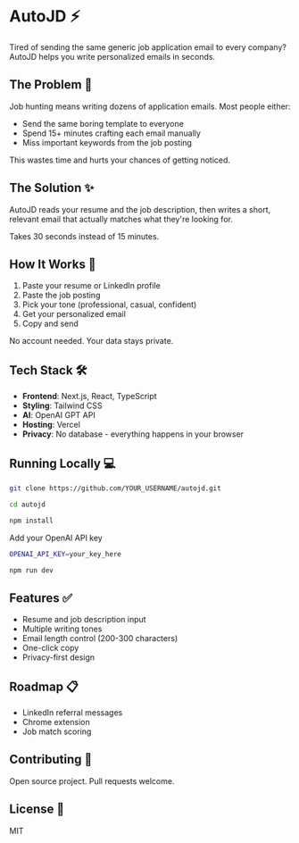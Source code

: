 # AutoJD ⚡

Tired of sending the same generic job application email to every company? AutoJD helps you write personalized emails in seconds.

## The Problem 🎯

Job hunting means writing dozens of application emails. Most people either:
- Send the same boring template to everyone
- Spend 15+ minutes crafting each email manually
- Miss important keywords from the job posting

This wastes time and hurts your chances of getting noticed.

## The Solution ✨

AutoJD reads your resume and the job description, then writes a short, relevant email that actually matches what they're looking for.

Takes 30 seconds instead of 15 minutes.

## How It Works 🚀

1. Paste your resume or LinkedIn profile
2. Paste the job posting
3. Pick your tone (professional, casual, confident)
4. Get your personalized email
5. Copy and send

No account needed. Your data stays private.

## Tech Stack 🛠️

- **Frontend**: Next.js, React, TypeScript
- **Styling**: Tailwind CSS
- **AI**: OpenAI GPT API
- **Hosting**: Vercel
- **Privacy**: No database - everything happens in your browser

## Running Locally 💻

```bash
git clone https://github.com/YOUR_USERNAME/autojd.git
```

```bash
cd autojd
```

```bash
npm install
```
 Add your OpenAI API key
```bash
OPENAI_API_KEY=your_key_here
```

```bash
npm run dev
```

## Features ✅

- Resume and job description input
- Multiple writing tones
- Email length control (200-300 characters)
- One-click copy
- Privacy-first design

## Roadmap 📋

- LinkedIn referral messages
- Chrome extension
- Job match scoring

## Contributing 🤝

Open source project. Pull requests welcome.

## License 📄

MIT
